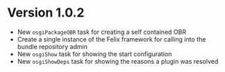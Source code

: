 # Version 1.0.2

* New `osgiPackageOBR` task for creating a self contained OBR
* Create a single instance of the Felix framework for calling into the bundle repository admin
* New `osgiShow` task for showing the start configuration
* New `osgiShowDeps` task for showing the reasons a plugin was resolved 

